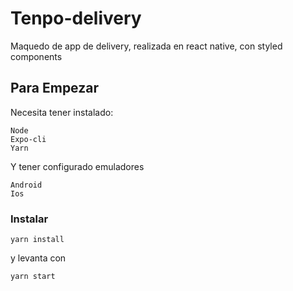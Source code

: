 # Tenpo-delivery
Maquedo de app de delivery, realizada en react native, con styled components 

## Para Empezar


Necesita tener instalado:

```
Node
Expo-cli
Yarn
```

Y tener configurado emuladores

```
Android
Ios
```

### Instalar


```
yarn install
```

y levanta con

```
yarn start
```


